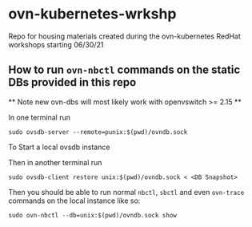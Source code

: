 # ovn-kubernetes-wrkshp
Repo for housing materials created during the ovn-kubernetes RedHat workshops starting 06/30/21

## How to run `ovn-nbctl` commands on the static DBs provided in this repo 

** Note new ovn-dbs will most likely work with openvswitch >= 2.15 ** 

In one terminal run 

```
sudo ovsdb-server --remote=punix:$(pwd)/ovndb.sock
```

To Start a local ovsdb instance 

Then in another terminal run 

```
sudo ovsdb-client restore unix:$(pwd)/ovndb.sock < <DB Snapshot> 
```

Then you should be able to run normal `nbctl`, `sbctl` and even `ovn-trace` 
commands on the local instance like so: 

```
sudo ovn-nbctl --db=unix:$(pwd)/ovndb.sock show
```